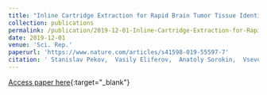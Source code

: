 ```yaml
---
title: "Inline Cartridge Extraction for Rapid Brain Tumor Tissue Identification by Molecular Profiling."
collection: publications
permalink: /publication/2019-12-01-Inline-Cartridge-Extraction-for-Rapid-Brain-Tumor-Tissue-Identification-by-Molecular-Profiling
date: 2019-12-01
venue: 'Sci. Rep.'
paperurl: 'https://www.nature.com/articles/s41598-019-55597-7'
citation: ' Stanislav Pekov,  Vasily Eliferov,  Anatoly Sorokin,  Vsevolod Shurkhay,  Evgeny Zhvansky,  Alexander Vorobyev,  Alexander Potapov,  Eugene Nikolaev,  Igor Popov, &quot;Inline Cartridge Extraction for Rapid Brain Tumor Tissue Identification by Molecular Profiling..&quot; Sci. Rep., 2019.'
---
```

[Access paper here](https://www.nature.com/articles/s41598-019-55597-7){:target="_blank"}
